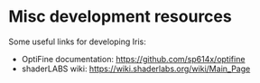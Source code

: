 # Misc development resources

Some useful links for developing Iris:

- OptiFine documentation: https://github.com/sp614x/optifine
- shaderLABS wiki: https://wiki.shaderlabs.org/wiki/Main_Page
